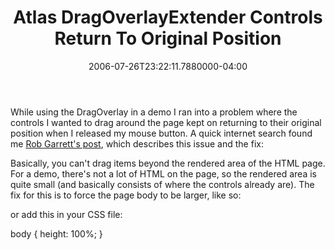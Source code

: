 ﻿---
title: Atlas DragOverlayExtender Controls Return To Original Position
date: "2006-07-26T23:22:11.7880000-04:00"
description: While using the DragOverlay in a demo I ran into a problem where
featuredImage: /img/default-post-image.jpg
---

While using the DragOverlay in a demo I ran into a problem where the controls I wanted to drag around the page kept on returning to their original position when I released my mouse button. A quick internet search found me [Rob Garrett's post](http://robgarrett.com/cs/blogs/software/archive/2006/05/16/1958.aspx), which describes this issue and the fix:

Basically, you can't drag items beyond the rendered area of the HTML page. For a demo, there's not a lot of HTML on the page, so the rendered area is quite small (and basically consists of where the controls already are). The fix for this is to force the page body to be larger, like so:

<body style="height:100%;">

or add this in your CSS file:

body { height: 100%; }

